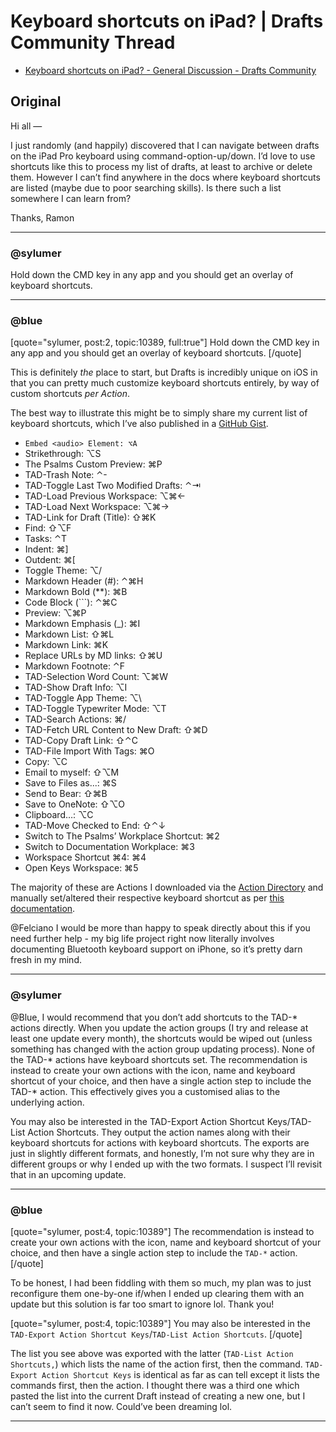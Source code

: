 # Keyboard shortcuts on iPad? | Drafts Community Thread

* [Keyboard shortcuts on iPad? - General Discussion - Drafts Community](https://forums.getdrafts.com/t/keyboard-shortcuts-on-ipad/10389/3)

## Original
Hi all —

I just randomly (and happily) discovered that I can navigate between drafts on the iPad Pro keyboard using command-option-up/down. I’d love to use shortcuts like this to process my list of drafts, at least to archive or delete them. However I can’t find anywhere in the docs where keyboard shortcuts are listed (maybe due to poor searching skills). Is there such a list somewhere I can learn from?

Thanks,
Ramon

***
### @sylumer

Hold down the CMD key in any app and you should get an overlay of keyboard shortcuts.

***
### @blue
[quote="sylumer, post:2, topic:10389, full:true"]
Hold down the CMD key in any app and you should get an overlay of keyboard shortcuts.
[/quote]

This is definitely *the* place to start, but Drafts is incredibly unique on iOS in that you can pretty much customize keyboard shortcuts entirely, by way of custom shortcuts *per Action*.

The best way to illustrate this might be to simply share my current list of keyboard shortcuts, which I’ve also published in a [GitHub Gist](https://gist.github.com/extratone/2e54243a2123ccfa6a37c6e8cc1057e2).

- ` Embed <audio> Element: ⌥A `
- Strikethrough: ⌥S
- The Psalms Custom Preview: ⌘P
- TAD-Trash Note: ⌃-
- TAD-Toggle Last Two Modified Drafts: ⌃⇥
- TAD-Load Previous Workspace: ⌥⌘←
- TAD-Load Next Workspace: ⌥⌘→
- TAD-Link for Draft (Title): ⇧⌘K
- Find: ⇧⌥F
- Tasks: ⌃T
- Indent: ⌘]
- Outdent: ⌘[
- Toggle Theme: ⌥/
- Markdown Header (#): ⌃⌘H
- Markdown Bold (**): ⌘B
- Code Block (```): ⌃⌘C
- Preview: ⌥⌘P
- Markdown Emphasis (_): ⌘I
- Markdown List: ⇧⌘L
- Markdown Link: ⌘K
- Replace URLs by MD links: ⇧⌘U
- Markdown Footnote: ⌃F
- TAD-Selection Word Count: ⌥⌘W
- TAD-Show Draft Info: ⌥I
- TAD-Toggle App Theme: ⌥\
- TAD-Toggle Typewriter Mode: ⌥T
- TAD-Search Actions: ⌘/
- TAD-Fetch URL Content to New Draft: ⇧⌘D
- TAD-Copy Draft Link: ⇧⌃C
- TAD-File Import With Tags: ⌘O
- Copy: ⌥C
- Email to myself: ⇧⌥M
- Save to Files as...: ⌘S
- Send to Bear: ⇧⌘B
- Save to OneNote: ⇧⌥O
- Clipboard…: ⌥C
- TAD-Move Checked to End: ⇧⌃↓
- Switch to The Psalms’ Workplace Shortcut: ⌘2
- Switch to Documentation Workplace: ⌘3
- Workspace Shortcut ⌘4: ⌘4
- Open Keys Workspace: ⌘5

The majority of these are Actions I downloaded via the [Action Directory](https://actions.getdrafts.com/) and manually set/altered their respective keyboard shortcut as per [this documentation](https://docs.getdrafts.com/docs/actions/editing-actions).


@Felciano I would be more than happy to speak directly about this if you need further help - my big life project right now literally involves documenting Bluetooth keyboard support on iPhone, so it’s pretty darn fresh in my mind.

***

### @sylumer

@Blue, I would recommend that you don’t add shortcuts to the TAD-* actions directly. When you update the action groups (I try and release at least one update every month), the shortcuts would be wiped out (unless something has changed with the action group updating process). None of the TAD-* actions have keyboard shortcuts set. The recommendation is instead to create your own actions with the icon, name and keyboard shortcut of your choice, and then have a single action step to include the TAD-* action. This effectively gives you a customised alias to the underlying action.

You may also be interested in the TAD-Export Action Shortcut Keys/TAD-List Action Shortcuts. They output the action names along with their keyboard shortcuts for actions with keyboard shortcuts. The exports are just in slightly different formats, and honestly, I’m not sure why they are in different groups or why I ended up with the two formats. I suspect I’ll revisit that in an upcoming update.

***

### @blue
[quote="sylumer, post:4, topic:10389"]
The recommendation is instead to create your own actions with the icon, name and keyboard shortcut of your choice, and then have a single action step to include the `TAD-*` action.
[/quote]

To be honest, I had been fiddling with them so much, my plan was to just reconfigure them one-by-one if/when I ended up clearing them with an update but this solution is far too smart to ignore lol. Thank you!

[quote="sylumer, post:4, topic:10389"]
You may also be interested in the `TAD-Export Action Shortcut Keys`/`TAD-List Action Shortcuts`.
[/quote]

The list you see above was exported with the latter (`TAD-List Action Shortcuts,`) which lists the name of the action first, then the command.  `TAD-Export Action Shortcut Keys` is identical as far as can tell except it lists the commands first, then the action. I thought there was a third one which pasted the list into the current Draft instead of creating a new one, but I can’t seem to find it now. Could’ve been dreaming lol.

***
